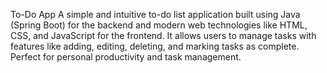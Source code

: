 To-Do App
A simple and intuitive to-do list application built using Java (Spring Boot) for the backend and modern web technologies like HTML, CSS, and JavaScript for the frontend.
It allows users to manage tasks with features like adding, editing, deleting, and marking tasks as complete. Perfect for personal productivity and task management.
